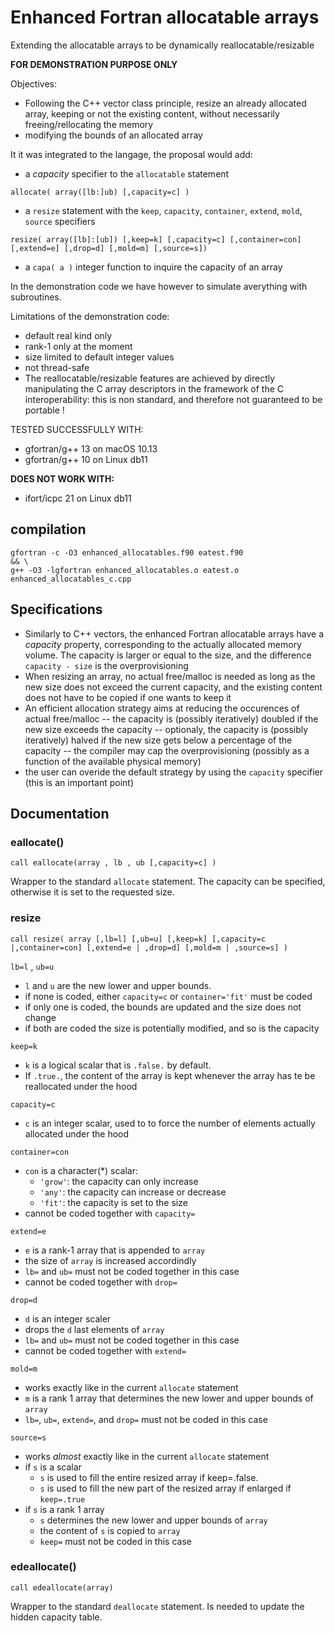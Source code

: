 # Enhanced Fortran allocatable arrays
Extending the allocatable arrays to be dynamically reallocatable/resizable

**FOR DEMONSTRATION PURPOSE ONLY**

Objectives:
- Following the C++ vector class principle, resize an already allocated array, keeping or not the existing content, without necessarily freeing/rellocating the memory
- modifying the bounds of an allocated array

It it was integrated to the langage, the proposal would add:
- a *capacity* specifier to the `allocatable` statement

`allocate( array([lb:]ub) [,capacity=c] )`
- a `resize` statement with the `keep`, `capacity`, `container`, `extend`, `mold`, `source` specifiers

`resize( array([lb]:[ub]) [,keep=k] [,capacity=c] [,container=con] [,extend=e] [,drop=d] [,mold=m] [,source=s])`

- a `capa( a )` integer function to inquire the capacity of an array

In the demonstration code we have however to simulate averything with subroutines.

Limitations of the demonstration code:
- default real kind only
- rank-1 only at the moment
- size limited to default integer values
- not thread-safe
- The reallocatable/resizable features are achieved by directly manipulating the C array descriptors in the framework of the C interoperability: this is non standard, and therefore not guaranteed to be portable ! 

TESTED SUCCESSFULLY WITH:
- gfortran/g++ 13 on macOS 10.13
- gfortran/g++ 10 on Linux db11

**DOES NOT WORK WITH:**
- ifort/icpc 21 on Linux db11

## compilation

```
gfortran -c -O3 enhanced_allocatables.f90 eatest.f90                            && \
g++ -O3 -lgfortran enhanced_allocatables.o eatest.o enhanced_allocatables_c.cpp
```

## Specifications

- Similarly to C++ vectors, the enhanced Fortran allocatable arrays have a *capacity* property, corresponding to the actually allocated memory volume. The capacity is larger or equal to the size, and the difference `capacity - size` is the overprovisioning
- When resizing an array, no actual free/malloc is needed as long as the new size does not exceed the current capacity, and the existing content does not have to be copied if one wants to keep it
- An efficient allocation strategy aims at reducing the occurences of actual free/malloc
-- the capacity is (possibly iteratively) doubled if the new size exceeds the capacity
-- optionaly, the capacity is (possibly iteratively) halved if the new size gets below a percentage of the capacity
-- the compiler may cap the overprovisioning (possibly as a function of the available physical memory)
- the user can overide the default strategy by using the `capacity` specifier (this is an important point)

## Documentation

### eallocate()
`call eallocate(array , lb , ub [,capacity=c] )`

Wrapper to the standard `allocate` statement. The capacity can be specified, otherwise it is set to the requested size. 

### resize
`call resize( array [,lb=l] [,ub=u] [,keep=k] [,capacity=c |,container=con] [,extend=e | ,drop=d] [,mold=m | ,source=s] )`

`lb=l` , `ub=u` 
- `l` and `u` are the new lower and upper bounds.
- if none is coded, either `capacity=c` or `container='fit'` must be coded
- if only one is coded, the bounds are updated and the size does not change
- if both are coded the size is potentially modified, and so is the capacity

`keep=k`
- `k` is a logical scalar that is `.false.` by default. 
- If `.true.`, the content of the array is kept whenever the array has te be reallocated under the hood

`capacity=c`
- `c` is an integer scalar, used to to force the number of elements actually allocated under the hood

`container=con`
- `con` is a character(*) scalar:
  - `'grow'`: the capacity can only increase
  - `'any'`: the capacity can increase or decrease
  - `'fit'`: the capacity is set to the size
- cannot be coded together with `capacity=`

`extend=e`
- `e` is a rank-1 array that is appended to `array`
- the size of `array` is increased accordindly
- `lb=` and `ub=` must not be coded together in this case
- cannot be coded together with `drop=`

`drop=d`
- `d` is an integer scaler
- drops the `d` last elements of `array`
- `lb=` and `ub=` must not be coded together in this case
- cannot be coded together with `extend=`

`mold=m`
- works exactly like in the current `allocate` statement
- `m` is a rank 1 array that determines the new lower and upper bounds of `array`
- `lb=`, `ub=`, `extend=`, and `drop=` must not be coded in this case 

`source=s`
- works *almost* exactly like in the current `allocate` statement
- if `s` is a scalar
  - `s` is used to fill the entire resized array if keep=.false.
  - `s` is used to fill the new part of the resized array if enlarged if `keep=.true`
- if `s` is a rank 1 array
  - `s` determines the new lower and upper bounds of `array`
  - the content of `s` is copied to `array`
  - `keep=` must not be coded in this case

### edeallocate()
`call edeallocate(array)`

Wrapper to the standard `deallocate` statement. Is needed to update the hidden capacity table.

